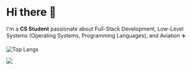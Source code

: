 <div align="left">
<!--   
  <img src="https://your-banner-image.com" alt="Banner" width="100%" /> 
  ![GitHub stats](https://github-readme-stats.vercel.app/api?username=theplaceincan&show_icons=true&theme=tokyonight) 
  [![Typing SVG](https://readme-typing-svg.herokuapp.com?lines=Full-Stack+Developer;Operating+Systems+Explorer;Aviation+Enthusiast)](https://git.io/typing-svg)
  -->

  # Hi there 👋  
  I'm a **CS Student** passionate about Full-Stack Development, Low-Level Systems (Operating Systems, Programming Languages), and Aviation ✈️  

  ![Top Langs](https://github-readme-stats.vercel.app/api/top-langs/?username=theplaceincan&hide=vue,css,makefile&layout=compact&theme=tokyonight)
  <p align="left">
    <a href="">
      <img src="https://skillicons.dev/icons?i=cpp,js,ts,py,vue,next,nodejs,git" />
    </a>
  </p>

</div>
